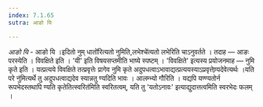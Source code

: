 ```yaml
---
index: 7.1.65
sutra: आङो यि

---
```

_आङो यि_ - आङो यि ।इदितो नुम् धातो॑रित्यतो नुमिति,लभेश्चे॑त्यतो लभेरिति चाऽनुवर्तते । तदाह —  आङः परस्येति । विवक्षिते इति । 'यी' इति विषयसप्तमीति भाष्ये स्पष्टम् । 'विवक्षिते' इत्यस्य प्रयोजनमाह — नुमि कृते इति । यत्प्रत्यये विवक्षिते तत्प्रवृत्तेः प्रागेव नुमि कृते अदुपधत्वाऽभावाद्यत्प्रत्ययस्याऽप्रवृत्तेण्र्यदेवेत्यर्थः ।यति परे नु॑मित्यर्थे तु अदुपधत्वाद्यदेव स्यान्नतु ण्यदिति भावः । आलम्भ्यो गौरिति । यद्यपि यण्ण्यतोर्न रूपभेदस्तथापि ण्यति कृतेतित्स्वरित॑मिति स्वरितत्वम्, यति तु 'यतोऽनावः' इत्याद्युदात्तत्वमिति स्वरभेदः फलम् । 